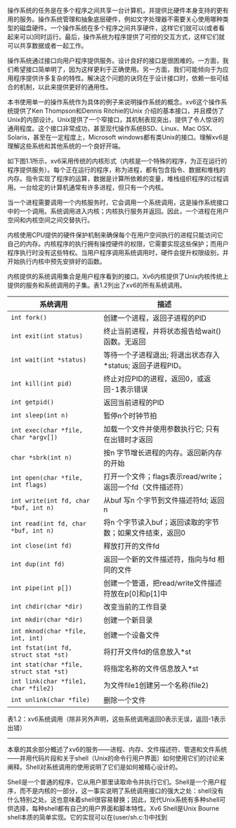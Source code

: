 操作系统的任务是在多个程序之间共享一台计算机，并提供比硬件本身支持的更有用的服务。操作系统管理和抽象底层硬件，例如文字处理器不需要关心使用哪种类型的磁盘硬件。一个操作系统在多个程序之间共享硬件，这样它们就可以(或者看起来可以)同时运行。最后，操作系统为程序提供了可控的交互方式，这样它们就可以共享数据或者一起工作。

操作系统通过接口向用户程序提供服务。设计良好的接口是很困难的。一方面，我们希望接口简单明了，因为这样更利于正确使用。另一方面，我们可能倾向于为应用程序提供许多复杂的特性。解决这个问题的诀窍在于设计接口时，依赖一些可结合的机制，以此来提供更好的通用性。

本书使用单一的操作系统作为具体的例子来说明操作系统的概念。xv6这个操作系统提供了Ken Thompson和Dennis Ritchie的Unix 介绍的基本接口，并且模仿了Unix的内部设计。Unix提供了一个窄接口，其机制表现突出，提供了令人惊讶的通用程度。这个接口非常成功，甚至现代操作系统BSD、Linux、Mac OSX、Solaris，甚至在一定程度上，Microsoft windows都有类Unix的接口。理解xv6是理解这些系统和其他系统的一个良好开端。

如下图1.1所示，xv6采用传统的内核形式（内核是一个特殊的程序，为正在运行的程序提供服务）。每个正在运行的程序，称为进程，都有包含指令、数据和堆栈的内存。指令实现了程序的运算，数据是计算所依赖的变量，堆栈组织程序的过程调用。一台给定的计算机通常有许多进程，但只有一个内核。

当一个进程需要调用一个内核服务时，它会调用一个系统调用，这是操作系统接口中的一个调用。系统调用进入内核；内核执行服务并返回。因此，一个进程在用户空间和内核空间之间交替执行。

内核使用CPU提供的硬件保护机制来确保每个在用户空间执行的进程只能访问它自己的内存。内核程序的执行拥有操控硬件的权限，它需要实现这些保护；而用户程序执行时没有这些特权。当用户程序调用系统调用时，硬件会提升权限级别，并开始执行内核中预先安排好的函数。

内核提供的系统调用集合是用户程序看到的接口。Xv6内核提供了Unix内核传统上提供的服务和系统调用的子集。表1.2列出了xv6的所有系统调用。

|**系统调用**|**描述**|
|---|---|
|`int fork()`|创建一个进程，返回子进程的PID|
|`int exit(int status)`|终止当前进程，并将状态报告给wait()函数。无返回|
|`int wait(int *status)`|等待一个子进程退出; 将退出状态存入*status; 返回子进程PID。|
|`int kill(int pid)`|终止对应PID的进程，返回0，或返回-1表示错误|
|`int getpid()`|返回当前进程的PID|
|`int sleep(int n)`|暂停n个时钟节拍|
|`int exec(char *file, char *argv[])`|加载一个文件并使用参数执行它; 只有在出错时才返回|
|`char *sbrk(int n)`|按n 字节增长进程的内存。返回新内存的开始|
|`int open(char *file, int flags)`|打开一个文件；flags表示read/write；返回一个fd（文件描述符）|
|`int write(int fd, char *buf, int n)`|从buf 写n 个字节到文件描述符fd; 返回n|
|`int read(int fd, char *buf, int n)`|将n 个字节读入buf；返回读取的字节数；如果文件结束，返回0|
|`int close(int fd)`|释放打开的文件fd|
|`int dup(int fd)`|返回一个新的文件描述符，指向与fd 相同的文件|
|`int pipe(int p[])`|创建一个管道，把read/write文件描述符放在p[0]和p[1]中|
|`int chdir(char *dir)`|改变当前的工作目录|
|`int mkdir(char *dir)`|创建一个新目录|
|`int mknod(char *file, int, int)`|创建一个设备文件|
|`int fstat(int fd, struct stat *st)`|将打开文件fd的信息放入*st|
|`int stat(char *file, struct stat *st)`|将指定名称的文件信息放入*st|
|`int link(char *file1, char *file2)`|为文件file1创建另一个名称(file2)|
|`int unlink(char *file)`|删除一个文件|

​ 表1.2：xv6系统调用（除非另外声明，这些系统调用返回0表示无误，返回-1表示出错）

---

本章的其余部分概述了xv6的服务——进程、内存、文件描述符、管道和文件系统——并用代码片段和关于shell（Unix的命令行用户界面）如何使用它们的讨论来阐释。Shell对系统调用的使用说明了它们是如何被精心设计的。

Shell是一个普通的程序，它从用户那里读取命令并执行它们。Shell是一个用户程序，而不是内核的一部分，这一事实说明了系统调用接口的强大之处：shell没有什么特别之处。这也意味着shell很容易替换；因此，现代Unix系统有多种shell可供选择，每种shell都有自己的用户界面和脚本特性。Xv6 Shell是Unix Bourne shell本质的简单实现。它的实现可以在(user/sh.c:1)中找到